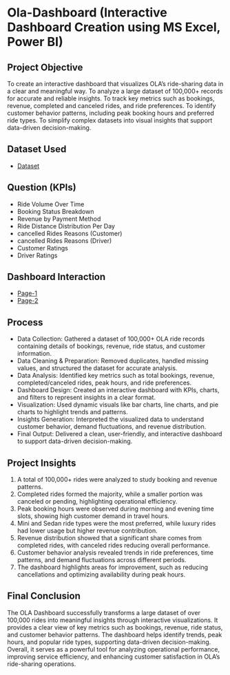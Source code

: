 # Ola-Dashboard (Interactive Dashboard Creation using MS Excel, Power BI)
## Project Objective
To create an interactive dashboard that visualizes OLA’s ride-sharing data in a clear and meaningful way.
To analyze a large dataset of 100,000+ records for accurate and reliable insights.
To track key metrics such as bookings, revenue, completed and canceled rides, and ride preferences.
To identify customer behavior patterns, including peak booking hours and preferred ride types.
To simplify complex datasets into visual insights that support data-driven decision-making.

## Dataset Used
- <a href="https://github.com/KritikTandon/Ola_Dashboard/blob/main/Bookings-100000-Rows.xlsx">Dataset</a>

## Question (KPIs)
-	 Ride Volume Over Time
-  Booking Status Breakdown
-  Revenue by Payment Method
-  Ride Distance Distribution Per Day
-  cancelled Rides Reasons (Customer)
-  cancelled Rides Reasons (Driver)
-  Customer Ratings
-  Driver Ratings

## Dashboard Interaction
-	<a href= "https://github.com/KritikTandon/Ola_Dashboard/blob/main/ola-page-1.png">Page-1</a>
-	<a href= "https://github.com/KritikTandon/Ola_Dashboard/blob/main/ola-page-2.png">Page-2</a>

## Process
-	Data Collection: Gathered a dataset of 100,000+ OLA ride records containing details of bookings, revenue, ride status, and customer information.
- Data Cleaning & Preparation: Removed duplicates, handled missing values, and structured the dataset for accurate analysis.
- Data Analysis: Identified key metrics such as total bookings, revenue, completed/canceled rides, peak hours, and ride preferences.
- Dashboard Design: Created an interactive dashboard with KPIs, charts, and filters to represent insights in a clear format.
- Visualization: Used dynamic visuals like bar charts, line charts, and pie charts to highlight trends and patterns.
- Insights Generation: Interpreted the visualized data to understand customer behavior, demand fluctuations, and revenue distribution.
- Final Output: Delivered a clean, user-friendly, and interactive dashboard to support data-driven decision-making.

## Project Insights
1. A total of 100,000+ rides were analyzed to study booking and revenue patterns.
2. Completed rides formed the majority, while a smaller portion was canceled or pending, highlighting operational efficiency.
3. Peak booking hours were observed during morning and evening time slots, showing high customer demand in travel hours.
4. Mini and Sedan ride types were the most preferred, while luxury rides had lower usage but higher revenue contribution.
5. Revenue distribution showed that a significant share comes from completed rides, with canceled rides reducing overall performance.
6. Customer behavior analysis revealed trends in ride preferences, time patterns, and demand fluctuations across different periods.
7. The dashboard highlights areas for improvement, such as reducing cancellations and optimizing availability during peak hours.

## Final Conclusion
The OLA Dashboard successfully transforms a large dataset of over 100,000 rides into meaningful insights through interactive visualizations. It provides a clear view of key metrics such as bookings, revenue, ride status, and customer behavior patterns. The dashboard helps identify trends, peak hours, and popular ride types, supporting data-driven decision-making. Overall, it serves as a powerful tool for analyzing operational performance, improving service efficiency, and enhancing customer satisfaction in OLA’s ride-sharing operations.
